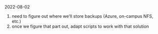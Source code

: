 2022-08-02

1. need to figure out where we'll store backups (Azure, on-campus NFS, etc.)
2. once we figure that part out, adapt scripts to work with that solution

